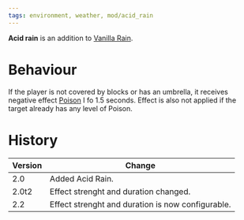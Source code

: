 ```yaml
---
tags: environment, weather, mod/acid_rain
---
```


**Acid rain** is an addition to [Vanilla Rain](https://minecraft.fandom.com/wiki/Rain).

# Behaviour

If the player is not covered by blocks or has an umbrella, it receives negative effect [Poison](https://minecraft.fandom.com/wiki/Poison) I fo 1.5 seconds. Effect is also not applied if the target already has any level of Poison.

# History

| Version | Change                                            |
| ------- | ------------------------------------------------- |
| 2.0     | Added Acid Rain.                                  |
| 2.0t2   | Effect strenght and duration changed.             |
| 2.2     | Effect strenght and duration is now configurable. | 

